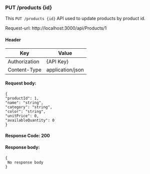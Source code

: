 
### PUT /products {id}

This `PUT /products {id}` API used to update products by product id.

Request-url: http://localhost:3000/api/Products/1

#### Header

| Key             | Value                                                                |
| --------------| ----- |
| Authorization | {API Key} |
| Content-Type | application/json |

#### Request body:
    {
    "productId": 1,
    "name": "string",
    "category": "string",
    "color": "string",
    "unitPrice": 0,
    "availableQuantity": 0
    }

#### Response Code: 200
#### Response body:

    {
     No response body
    }

